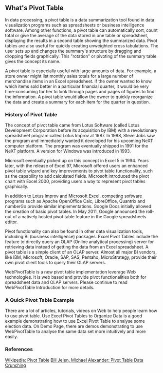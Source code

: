 ## What's Pivot Table

In data processing, a pivot table is a data summarization tool found in data visualization programs such as spreadsheets or business intelligence software. Among other functions, a pivot table can automatically sort, count total or give the average of the data stored in one table or spreadsheet, displaying the results in a second table showing the summarized data. Pivot tables are also useful for quickly creating unweighted cross tabulations. The user sets up and changes the summary's structure by dragging and dropping fields graphically. This "rotation" or pivoting of the summary table gives the concept its name.

A pivot table is especially useful with large amounts of data. For example, a store owner might list monthly sales totals for a large number of merchandise items in an Excel spreadsheet. If the owner wanted to know which items sold better in a particular financial quarter, it would be very time-consuming for her to look through pages and pages of figures to find the information. A pivot table would allow the owner to quickly reorganize the data and create a summary for each item for the quarter in question.

### History of Pivot Table

The concept of pivot table came from Lotus Software (called Lotus Development Corporation before its acquisition by IBM) with a revolutionary spreadsheet program called Lotus Improv at 1987. In 1988, Steve Jobs saw the program and immediately wanted it developed for his upcoming NeXT computer platform. The program was eventually shipped in 1991 for the NeXT platform. A version for Windows was introduced in 1993.

Microsoft eventually picked up on this concept in Excel 5 in 1994. Years later, with the release of Excel 97, Microsoft offered users an enhanced pivot table wizard and key improvements to pivot table functionality, such as the capability to add calculated fields. Microsoft introduced the pivot chart with Excel 2000, providing users a way to represent pivot tables graphically.

In addition to Lotus Improv and Microsoft Excel, competing software programs such as Apache OpenOffice Calc, LibreOffice, Quantrix and numberGo provide similar implementations. Google Docs initially allowed the creation of basic pivot tables. In May 2011, Google announced the roll-out of a natively hosted pivot table feature in the Google spreadsheets editor.

Pivot functionality can also be found in other data visualization tools, including BI (business intelligence) packages. Excel Pivot Tables include the feature to directly query an OLAP (Online analytical processing) server for retrieving data instead of getting the data from an Excel spreadsheet. A pivot table is a simple client of an OLAP server. Almost all major BI vendors, like IBM, Microsoft, Oracle, SAP, SAS, Pentaho, MicroStrategy, provide their own pivot client tools to query their OLAP servers.

WebPivotTable is a new pivot table implementation leverage Web technologies. It is web based and provide pivot functionalities both for spreadsheet data and OLAP servers. Please continue to read WebPivotTable Introduction for more details.

### A Quick Pivot Table Example

There are a lot of articles, tutorials, videos on Web to help people learn how to use pivot table. Use Excel Pivot Tables to Organize Data is a good example demonstrating how to use Excel Pivot Table to analyse some election data. On Demo Page, there are demos demonstrating to use WebPivotTable to analyse the same data set more intuitively and more easily.

### References

[Wikipedia: Pivot Table](https://en.wikipedia.org/wiki/Pivot_table)
[Bill Jelen, Michael Alexander: Pivot Table Data Crunching](http://www.mrexcel.com/2013books/pvttdc2013book.html)